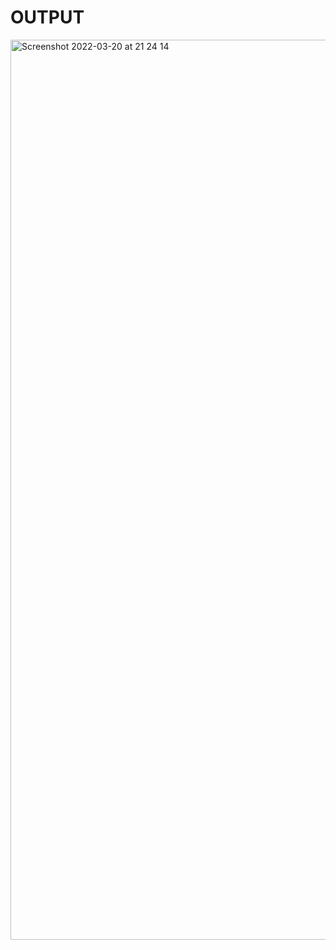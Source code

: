 # OUTPUT
<img width="1440" alt="Screenshot 2022-03-20 at 21 24 14" src="https://user-images.githubusercontent.com/100848304/159170957-24453a71-7667-49ff-8b27-1352e170f4f9.png">
